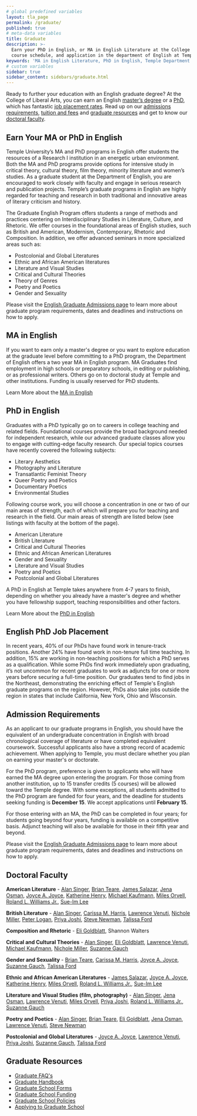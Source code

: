 ```yaml
---
# global predefined variables
layout: tla_page
permalink: /graduate/
published: true
# meta-data variables
title: Graduate
description: >-
  Earn your PhD in English, or MA in English Literature at the College of Liberal Arts. Learn more about our requirements, 
  course schedule, and application in the department of English at Temple University.
keywords: 'MA in English Literature, PhD in English, Temple Department of English'
# custom variables
sidebar: true
sidebar_content: sidebars/graduate.html
---
```

Ready to further your education with an English graduate degree? At the College of Liberal Arts, you can earn an English [master’s degree](#ma-in-english) or a [PhD](#phd-in-english), which has fantastic [job placement rates](#english-phd-job-placement). Read up on our [admissions requirements](#admission-requirements), [tuition and fees](#temple-tuition-and-fees) and [graduate resources](#graduate-resources) and get to know our [doctoral faculty](#doctoral-faculty).

## Earn Your MA or PhD in English
Temple University’s MA and PhD programs in English offer students the resources of a Research I institution in an energetic urban environment. Both the MA and PhD programs provide options for intensive study in critical theory, cultural theory, film theory, minority literature and women’s studies. As a graduate student at the Department of English, you are encouraged to work closely with faculty and engage in serious research and publication projects. Temple’s graduate programs in English are highly regarded for teaching and research in both traditional and innovative areas of literary criticism and history.

The Graduate English Program offers students a range of methods and practices centering on Interdisciplinary Studies in Literature, Culture, and Rhetoric.  We offer courses in the foundational areas of English studies, such as British and American, Modernism, Contemporary, Rhetoric and Composition. In addition, we offer advanced seminars in more specialized areas such as:

- Postcolonial and Global Literatures<br>
- Ethnic and African American literatures<br>
- Literature and Visual Studies<br>
- Critical and Cultural Theories<br>
- Theory of Genres<br>
- Poetry and Poetics<br>
- Gender and Sexuality<br>

Please visit the [English Graduate Admissions page](https://liberalarts.temple.edu/admissions/graduate/english) to learn more about graduate program requirements, dates and deadlines and instructions on how to apply.

## MA in English
If you want to earn only a master's degree or you want to explore education at the graduate level before committing to a PhD program, the Department of English offers a two year MA in English program. MA Graduates find employment in high schools or preparatory schools, in editing or publishing, or as professional writers. Others go on to doctoral study at Temple and other institutions. Funding is usually reserved for PhD students.

Learn More about the [MA in English](http://bulletin.temple.edu/graduate/scd/cla/english-ma/)

## PhD in English
Graduates with a PhD typically go on to careers in college teaching and related fields. Foundational courses provide the broad background needed for independent research, while our advanced graduate classes allow you to engage with cutting-edge faculty research. Our special topics courses have recently covered the following subjects:

- Literary Aesthetics
- Photography and Literature
- Transatlantic Feminist Theory
- Queer Poetry and Poetics
- Documentary Poetics
- Environmental Studies

Following course work, you will choose a concentration in one or two of our main areas of strength, each of which will prepare you for teaching and research in the field. Our main areas of strength are listed below (see listings with faculty at the bottom of the page).

- American Literature
- British Literature
- Critical and Cultural Theories
- Ethnic and African American Literatures
- Gender and Sexuality
- Literature and Visual Studies
- Poetry and Poetics
- Postcolonial and Global Literatures

A PhD in English at Temple takes anywhere from 4-7 years to finish, depending on whether you already have a master's degree and whether you have fellowship support, teaching responsibilities and other factors.

Learn More about the [PhD in English](http://bulletin.temple.edu/graduate/scd/cla/english-phd/)

## English PhD Job Placement
In recent years, 40% of our PhDs have found work in tenure-track positions. Another 24% have found work in non-tenure full time teaching. In addition, 15% are working in non-teaching positions for which a PhD serves as a qualification. While some PhDs find work immediately upon graduating, it’s not uncommon for recent graduates to work as adjuncts for one or more years before securing a full-time position. Our graduates tend to find jobs in the Northeast, demonstrating the enriching effect of Temple's English graduate programs on the region. However, PhDs also take jobs outside the region in states that include California, New York, Ohio and Wisconsin.

## Admission Requirements
As an applicant to our graduate programs in English, you should have the equivalent of an undergraduate concentration in English with broad chronological coverage of literature or have completed equivalent coursework. Successful applicants also have a strong record of academic achievement. When applying to Temple, you must declare whether you plan on earning your master's or doctorate.

For the PhD program, preference is given to applicants who will have earned the MA degree upon entering the program. For those coming from another institution, up to 15 transfer credits (5 courses) will be allowed toward the Temple degree. With some exceptions, all students admitted to the PhD program are funded for four years, and the deadline for students seeking funding is **December 15**. We accept applications until **February 15**.

For those entering with an MA, the PhD can be completed in four years; for students going beyond four years, funding is available on a competitive basis. Adjunct teaching will also be available for those in their fifth year and beyond.

Please visit the [English Graduate Admissions page](https://liberalarts.temple.edu/admissions/graduate/english) to learn more about graduate program requirements, dates and deadlines and instructions on how to apply.

## Doctoral Faculty
**American Literature** - [Alan Singer](https://liberalarts.temple.edu/academics/faculty/singer-alan), [Brian Teare](https://liberalarts.temple.edu/academics/faculty/teare-brian), [James Salazar](https://liberalarts.temple.edu/academics/faculty/salazar-james), [Jena Osman](https://liberalarts.temple.edu/academics/faculty/osman-jena), [Joyce A. Joyce](https://liberalarts.temple.edu/academics/faculty/joyce-joyce), [Katherine Henry](https://liberalarts.temple.edu/academics/faculty/henry-katherine), [Michael Kaufmann](https://liberalarts.temple.edu/academics/faculty/kaufmann-michael), [Miles Orvell](https://liberalarts.temple.edu/academics/faculty/orvell-miles), [Roland L. Williams Jr.](https://liberalarts.temple.edu/academics/faculty/williams-roland), [Sue-Im Lee](https://liberalarts.temple.edu/academics/faculty/lee-sue-im)

**British Literature** - [Alan Singer](https://liberalarts.temple.edu/academics/faculty/singer-alan), [Carissa M. Harris](https://liberalarts.temple.edu/academics/faculty/harris-carissa), [Lawrence Venuti](https://liberalarts.temple.edu/academics/faculty/venuti-lawrence), [Nichole Miller](https://liberalarts.temple.edu/academics/faculty/miller-nichole), [Peter Logan](https://liberalarts.temple.edu/academics/faculty/logan-peter-m), [Priya Joshi](https://liberalarts.temple.edu/academics/faculty/joshi-priya), [Steve Newman](https://liberalarts.temple.edu/academics/faculty/newman-steve), [Talissa Ford](https://liberalarts.temple.edu/academics/faculty/ford-talissa)

**Composition and Rhetoric** - [Eli Goldblatt](https://liberalarts.temple.edu/academics/faculty/goldblatt-eli), Shannon Walters

**Critical and Cultural Theories** - [Alan Singer](https://liberalarts.temple.edu/academics/faculty/singer-alan), [Eli Goldblatt](https://liberalarts.temple.edu/academics/faculty/goldblatt-eli), [Lawrence Venuti](https://liberalarts.temple.edu/academics/faculty/venuti-lawrence), [Michael Kaufmann](https://liberalarts.temple.edu/academics/faculty/kaufmann-michael), [Nichole Miller](https://liberalarts.temple.edu/academics/faculty/miller-nichole), [Suzanne Gauch](https://liberalarts.temple.edu/academics/faculty/gauch-suzanne)

**Gender and Sexuality** - [Brian Teare](https://liberalarts.temple.edu/academics/faculty/teare-brian), [Carissa M. Harris](https://liberalarts.temple.edu/academics/faculty/harris-carissa), [Joyce A. Joyce](https://liberalarts.temple.edu/academics/faculty/joyce-joyce), [Suzanne Gauch](https://liberalarts.temple.edu/academics/faculty/gauch-suzanne), [Talissa Ford](https://liberalarts.temple.edu/academics/faculty/ford-talissa)

**Ethnic and African American Literatures** - [James Salazar](https://liberalarts.temple.edu/academics/faculty/salazar-james), [Joyce A. Joyce](https://liberalarts.temple.edu/academics/faculty/joyce-joyce), [Katherine Henry](https://liberalarts.temple.edu/academics/faculty/henry-katherine), [Miles Orvell](https://liberalarts.temple.edu/academics/faculty/orvell-miles), [Roland L. Williams Jr.](https://liberalarts.temple.edu/academics/faculty/williams-roland), [Sue-Im Lee](https://liberalarts.temple.edu/academics/faculty/lee-sue-im)

**Literature and Visual Studies (film, photography)** - [Alan Singer](https://liberalarts.temple.edu/academics/faculty/singer-alan), [Jena Osman](https://liberalarts.temple.edu/academics/faculty/osman-jena), [Lawrence Venuti](https://liberalarts.temple.edu/academics/faculty/venuti-lawrence), [Miles Orvell](https://liberalarts.temple.edu/academics/faculty/orvell-miles), [Priya Joshi](https://liberalarts.temple.edu/academics/faculty/joshi-priya), [Roland L. Williams Jr.](https://liberalarts.temple.edu/academics/faculty/williams-roland), [Suzanne Gauch](https://liberalarts.temple.edu/academics/faculty/gauch-suzanne)

**Poetry and Poetics** - [Alan Singer](https://liberalarts.temple.edu/academics/faculty/singer-alan), [Brian Teare](https://liberalarts.temple.edu/academics/faculty/teare-brian), [Eli Goldblatt](https://liberalarts.temple.edu/academics/faculty/goldblatt-eli), [Jena Osman](https://liberalarts.temple.edu/academics/faculty/osman-jena), [Lawrence Venuti](https://liberalarts.temple.edu/academics/faculty/venuti-lawrence), [Steve Newman](https://liberalarts.temple.edu/academics/faculty/newman-steve)

**Postcolonial and Global Literatures** - [Joyce A. Joyce](https://liberalarts.temple.edu/academics/faculty/joyce-joyce), [Lawrence Venuti](https://liberalarts.temple.edu/academics/faculty/venuti-lawrence), [Priya Joshi](https://liberalarts.temple.edu/academics/faculty/joshi-priya), [Suzanne Gauch](https://liberalarts.temple.edu/academics/faculty/gauch-suzanne), [Talissa Ford](https://liberalarts.temple.edu/academics/faculty/ford-talissa)

## Graduate Resources
- [Graduate FAQ's](https://liberalarts.temple.edu/sites/liberalarts/files/English-.FAQs_.final_.pdf)
- [Graduate Handbook](http://www.temple.edu/grad/policies/gradpolicies.htm)
- [Graduate School Forms](http://www.temple.edu/grad/forms/index.htm)
- [Graduate School Funding](http://www.temple.edu/grad/finances/index.htm)
- [Graduate School Policies](http://www.temple.edu/grad/policies/index.htm)
- [Applying to Graduate School](http://www.temple.edu/grad/admissions/howtoapply.htm)
